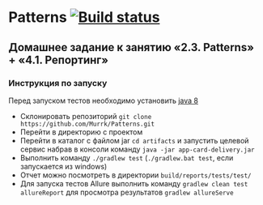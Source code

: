 # Patterns [![Build status](https://ci.appveyor.com/api/projects/status/kf5odib1imdpe744?svg=true)](https://ci.appveyor.com/project/Murrk/patterns)

## Домашнее задание к занятию «2.3. Patterns» + «4.1. Репортинг»

### Инструкция по запуску

Перед запуском тестов необходимо установить [java 8](https://www.oracle.com/technetwork/java/javase/downloads/2133151)

* Склонировать репозиторий `git clone https://github.com/Murrk/Patterns.git`
* Перейти в директорию с проектом
* Перейти в каталог с файлом jar `cd artifacts` и запустить целевой сервис набрав в консоли команду `java -jar app-card-delivery.jar`
* Выполнить команду `./gradlew test` (`./gradlew.bat test`, если запускается из windows)
* Отчет можно посмотреть в директории `build/reports/tests/test/`
* Для запуска тестов Allure выполнить команду `gradlew clean test allureReport` для просмотра результатов `gradlew allureServe`